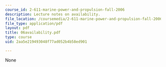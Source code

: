 ```yaml
---
course_id: 2-611-marine-power-and-propulsion-fall-2006
description: Lecture notes on availability.
file_location: /coursemedia/2-611-marine-power-and-propulsion-fall-2006/2aa5e219493048f77ad052b4b58ed901_06availability.pdf
file_type: application/pdf
layout: pdf
title: 06availability.pdf
type: course
uid: 2aa5e219493048f77ad052b4b58ed901

---
```

None